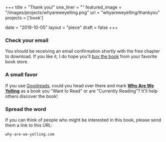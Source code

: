 +++
title = "Thank you!"
one_liner = ""
featured_image = "/images/projects/whyareweyelling.png"
url = "whyareweyelling/thankyou"
projects = ['book']

date = "2019-10-05"
layout = "piece"
draft = false
+++

### Check your email

You should be receiving an email confirmation shortly with the free chapter to download. If you like it, I do hope you'll [buy the book](/whyareweyelling) from your favorite book store. 

### A small favor

If you use [Goodreads](https://www.goodreads.com/book/show/44279111-why-are-we-yelling), could you head over there and mark **[Why Are We Yelling](https://www.goodreads.com/book/show/44279111-why-are-we-yelling)** as a book you "Want to Read" or are "Currently Reading"? It'll help others discover the book!

### Spread the word

If you can think of people who might be interested in this book, please send them a link to this URL: 

`why-are-we-yelling.com`
